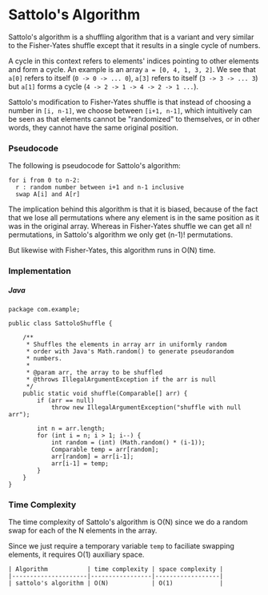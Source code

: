 # Sattolo's Algorithm

Sattolo's algorithm is a shuffling algorithm that is a variant and very similar 
to the Fisher-Yates shuffle except that it results in a single cycle of numbers. 

A cycle in this context refers to elements' indices pointing to other elements 
and form a cycle. An example is an array `a = [0, 4, 1, 3, 2]`. We see that 
`a[0]` refers to itself (`0 -> 0 -> ... 0`), `a[3]` refers to itself 
(`3 -> 3 -> ... 3`) but `a[1]` forms a cycle (`4 -> 2 -> 1 -> 4 -> 2 -> 1 ...`).

Sattolo's modification to Fisher-Yates shuffle is that instead of choosing a 
number in `[i, n-1]`, we choose between `[i+1, n-1]`, which intuitively can be 
seen as that elements cannot be "randomized" to themselves, or in other words, 
they cannot have the same original position.

### Pseudocode

The following is pseudocode for Sattolo's algorithm:

```
for i from 0 to n-2:
  r : random number between i+1 and n-1 inclusive
  swap A[i] and A[r]
```

The implication behind this algorithm is that it is biased, because of the fact 
that we lose all permutations where any element is in the same position as it 
was in the original array. Whereas in Fisher-Yates shuffle we can get all n! 
permutations, in Sattolo's algorithm we only get (n-1)! permutations.

But likewise with Fisher-Yates, this algorithm runs in O(N) time.

### Implementation

##### Java

```
package com.example;

public class SattoloShuffle {

    /**
     * Shuffles the elements in array arr in uniformly random
     * order with Java's Math.random() to generate pseudorandom
     * numbers.
     *
     * @param arr, the array to be shuffled
     * @throws IllegalArgumentException if the arr is null
     */
    public static void shuffle(Comparable[] arr) {
        if (arr == null)
            throw new IllegalArgumentException("shuffle with null arr");

        int n = arr.length;
        for (int i = n; i > 1; i--) {
            int random = (int) (Math.random() * (i-1));
            Comparable temp = arr[random];
            arr[random] = arr[i-1];
            arr[i-1] = temp;
        }
    }
}
```

### Time Complexity

The time complexity of Sattolo's algorithm is O(N) since we do a random swap
for each of the N elements in the array.

Since we just require a temporary variable `temp` to faciliate swapping 
elements, it requires O(1) auxiliary space.

```
| Algorithm           | time complexity | space complexity |
|---------------------|-----------------|------------------|
| sattolo's algorithm | O(N)            | O(1)             |
```